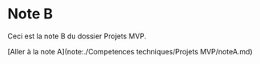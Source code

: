 # Note B

Ceci est la note B du dossier Projets MVP.

[Aller à la note A](note:./Competences techniques/Projets MVP/noteA.md)
